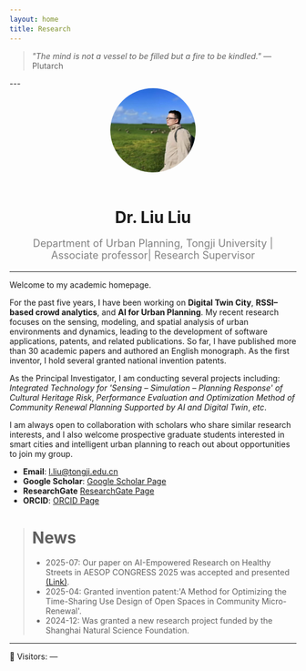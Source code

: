 ```yaml
---
layout: home
title: Research
---
```

<footer>
    <blockquote>
      <em>"The mind is not a vessel to be filled but a fire to be kindled."</em>
      — Plutarch 
    </blockquote>
</footer>
---

<div style="text-align:center">
  <img src="/assets/img/avatar.jpg" alt="Avatar" style="width:150px; border-radius:50%; margin-bottom:20px;">
  <h1 style="margin-bottom:5px;">Dr. Liu Liu</h1>
  <p style="font-size:18px; color:gray;"> Department of Urban Planning, Tongji University | Associate professor| Research Supervisor</p>
</div>

---
Welcome to my academic homepage. 

For the past five years, I have been working on **Digital Twin City**, **RSSI–based crowd analytics**, and **AI for Urban Planning**. My recent research focuses on the sensing, modeling, and spatial analysis of urban environments and dynamics, leading to the development of software applications, patents, and related publications. So far, I have published more than 30 academic papers and authored an English monograph. As the first inventor, I hold several granted national invention patents. 

As the Principal Investigator, I am conducting several projects including: *Integrated Technology for 'Sensing – Simulation – Planning Response' of Cultural Heritage Risk*, *Performance Evaluation and Optimization Method of Community Renewal Planning Supported by AI and Digital Twin*, *etc*. 

I am always open to collaboration with scholars who share similar research interests, and I also welcome prospective graduate students interested in smart cities and intelligent urban planning to reach out about opportunities to join my group.

- **Email**: l.liu@tongji.edu.cn
- **Google Scholar**: [Google Scholar Page](https://scholar.google.com.hk/citations?user=eCzfpL0AAAAJ&hl=zh-CN)
- **ResearchGate** [ResearchGate Page](https://www.researchgate.net/profile/Liu-Liu-146) 
- **ORCID**: [ORCID Page](https://orcid.org/0000-0002-0275-5701)


> # News
> - 2025-07: Our paper on AI-Empowered Research on Healthy Streets in AESOP CONGRESS 2025 was accepted and presented [(Link)](https://congress.aesop-planning.eu/event/1/contributions/491/#:~:text=Therefore%2C%20this%20study%20employs%20LoRA%20fine-tuning%20technology%20in,intelligent%20and%20dynamic%20optimization%20in%20Healthy%20Streets%20studies.). 
> - 2025-04: Granted invention patent:'A Method for Optimizing the Time-Sharing Use Design of Open Spaces in Community Micro-Renewal'.
> - 2024-12: Was granted a new research project funded by the Shanghai Natural Science Foundation.

---


<body>
    <p>
      👀 Visitors: <span id="visits">—</span>
    </p>
    <script>
      fetch('https://api.countapi.xyz/hit/liuliutj/visits')
        .then(res => res.json())
        .then(data => {
          document.getElementById('visits').innerText = data.value;
        })
        .catch(err => {
          console.error('CountAPI 请求失败：', err);
          document.getElementById('visits').innerText = 'N/A';
        });
    </script>
</body>


